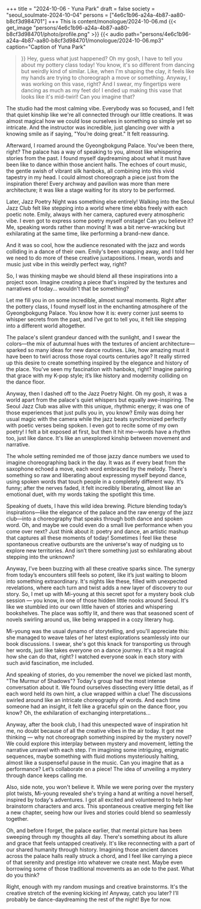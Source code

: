 +++
title = "2024-10-06 - Yuna Park"
draft = false
society = "seoul_soulmate-2024-10-04"
persons = ["4e6c1b96-a24a-4b87-aa80-b8cf3d984701"]
+++
This is content/monologue/2024-10-06.md
{{< get_image "persons/4e6c1b96-a24a-4b87-aa80-b8cf3d984701/photo/profile.png" >}}
{{< audio
    path="persons/4e6c1b96-a24a-4b87-aa80-b8cf3d984701/monologue/2024-10-06.mp3" 
    caption="Caption of Yuna Park"
>}}
Hey, guess what just happened?
Oh my gosh, I have to tell you about my pottery class today! You know, it's so different from dancing but weirdly kind of similar. Like, when I'm shaping the clay, it feels like my hands are trying to choreograph a move or something. Anyway, I was working on this vase, right? And I swear, my fingertips were dancing as much as my feet do! I ended up making this vase that looks like it's mid-twirl! Can you imagine that? 

The studio had the most calming vibe. Everybody was so focused, and I felt that quiet kinship like we're all connected through our little creations. It was almost magical how we could lose ourselves in something so simple yet so intricate. And the instructor was incredible, just glancing over with a knowing smile as if saying, "You’re doing great." It felt reassuring.

Afterward, I roamed around the Gyeongbokgung Palace. You've been there, right? The palace has a way of speaking to you, almost like whispering stories from the past. I found myself daydreaming about what it must have been like to dance within those ancient halls. The echoes of court music, the gentle swish of vibrant silk hanboks, all combining into this vivid tapestry in my head. I could almost choreograph a piece just from the inspiration there! Every archway and pavilion was more than mere architecture; it was like a stage waiting for its story to be performed.

Later, Jazz Poetry Night was something else entirely! Walking into the Seoul Jazz Club felt like stepping into a world where time ebbs freely with each poetic note. Emily, always with her camera, captured every atmospheric vibe. I even got to express some poetry myself onstage! Can you believe it? Me, speaking words rather than moving! It was a bit nerve-wracking but exhilarating at the same time, like performing a brand-new dance.

And it was so cool, how the audience resonated with the jazz and words colliding in a dance of their own. Emily's been snapping away, and I told her we need to do more of these creative juxtapositions. I mean, words and music just vibe in this weirdly perfect way, right?

So, I was thinking maybe we should blend all these inspirations into a project soon. Imagine creating a piece that's inspired by the textures and narratives of today... wouldn't that be something?

Let me fill you in on some incredible, almost surreal moments. Right after the pottery class, I found myself lost in the enchanting atmosphere of the Gyeongbokgung Palace. You know how it is: every corner just seems to whisper secrets from the past, and I've got to tell you, it felt like stepping into a different world altogether. 

The palace's silent grandeur danced with the sunlight, and I swear the colors—the mix of autumnal hues with the textures of ancient architecture—sparked so many ideas for new dance routines. Like, how amazing must it have been to twirl across those royal courts centuries ago? It really stirred up this desire to create something inspired by the elegance and history of the place. You've seen my fascination with hanboks, right? Imagine pairing that grace with my K-pop style; it’s like history and modernity colliding on the dance floor.

Anyway, then I dashed off to the Jazz Poetry Night. Oh my gosh, it was a world apart from the palace's quiet whispers but equally awe-inspiring. The Seoul Jazz Club was alive with this unique, rhythmic energy; it was one of those experiences that just pulls you in, you know? Emily was doing her usual magic with the camera while the jazz beats synchronized perfectly with poetic verses being spoken. I even got to recite some of my own poetry! I felt a bit exposed at first, but then it hit me—words have a rhythm too, just like dance. It's like an unexplored kinship between movement and narrative.

The whole setting reminded me of those jazzy dance numbers we used to imagine choreographing back in the day. It was as if every beat from the saxophone echoed a move, each word embraced by the melody. There's something so raw and liberating about expressing myself beyond dance, using spoken words that touch people in a completely different way. It’s funny; after the nerves faded, it felt incredibly liberating, almost like an emotional duet, with my words taking the spotlight this time.

Speaking of duets, I have this wild idea brewing. Picture blending today’s inspirations—like the elegance of the palace and the raw energy of the jazz club—into a choreography that speaks through both dance and spoken word. Oh, and maybe we could even do a small live performance when you come over next? Just think about it: poetry and dance, an artistic mashup that captures all these moments of today! Sometimes I feel like these spontaneous creative outbursts are the universe's way of nudging us to explore new territories. And isn’t there something just so exhilarating about stepping into the unknown?

Anyway, I’ve been buzzing with all these creative sparks since. The synergy from today’s encounters still feels so potent, like it’s just waiting to bloom into something extraordinary. It's nights like these, filled with unexpected revelations, where each turn and twist adds a new layer of discovery to our story.
 So, I met up with Mi-young at this secret spot for a mystery book club session — you know, in one of those hidden little nooks around Seoul. It's like we stumbled into our own little haven of stories and whispering bookshelves. The place was softly lit, and there was that seasoned scent of novels swirling around us, like being wrapped in a cozy literary hug.

Mi-young was the usual dynamo of storytelling, and you'll appreciate this: she managed to weave tales of her latest explorations seamlessly into our book discussions. I swear, she's got this knack for transporting us through her words, just like takes everyone on a dance journey. It's a bit magical how she can do that, right? I watched everyone soak in each story with such avid fascination, me included.

And speaking of stories, do you remember the novel we picked last month, "The Murmur of Shadows"? Today's group had the most intense conversation about it. We found ourselves dissecting every little detail, as if each word held its own hint, a clue wrapped within a clue! The discussions swirled around like an intricate choreography of words. And each time someone had an insight, it felt like a graceful spin on the dance floor, you know? Oh, the exhilaration of exchanging interpretations...

Anyway, after the book club, I had this unexpected wave of inspiration hit me, no doubt because of all the creative vibes in the air today. It got me thinking — why not choreograph something inspired by the mystery novel? We could explore this interplay between mystery and movement, letting the narrative unravel with each step. I'm imagining some intriguing, enigmatic sequences, maybe something with fluid motions mysteriously halting, almost like a suspenseful pause in the music. Can you imagine that as a performance? Let’s collaborate on a piece! The idea of unveiling a mystery through dance keeps calling me.

Also, side note, you won't believe it. While we were poring over the mystery plot twists, Mi-young revealed she's trying a hand at writing a novel herself, inspired by today's adventures. I got all excited and volunteered to help her brainstorm characters and arcs. This spontaneous creative merging felt like a new chapter, seeing how our lives and stories could blend so seamlessly together.

Oh, and before I forget, the palace earlier, that mental picture has been sweeping through my thoughts all day. There's something about its allure and grace that feels untapped creatively. It's like reconnecting with a part of our shared humanity through history. Imagining those ancient dances across the palace halls really struck a chord, and I feel like carrying a piece of that serenity and prestige into whatever we create next. Maybe even borrowing some of those traditional movements as an ode to the past. What do you think?

Right, enough with my random musings and creative brainstorms. It's the creative stretch of the evening kicking in!
Anyway, catch you later? I’ll probably be dance-daydreaming the rest of the night! Bye for now.
